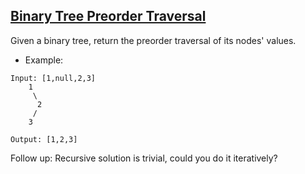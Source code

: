 ## [Binary Tree Preorder Traversal](https://leetcode.com/problems/binary-tree-preorder-traversal/)


Given a binary tree, return the preorder traversal of its nodes' values.

- Example:
```
Input: [1,null,2,3]
    1
     \
      2
     /
    3

Output: [1,2,3]
```
Follow up: Recursive solution is trivial, could you do it iteratively?
